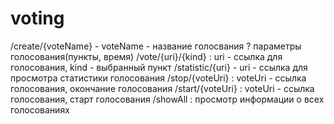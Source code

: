 # voting 
/create/{voteName} - voteName - название голосвания ? параметры голосования(пункты, время)
/vote/{uri}/{kind} : uri - ссылка для голосования, kind - выбранный пункт
/statistic/{uri} - uri - ссылка для просмотра статистики голосования
/stop/{voteUri} : voteUri - ссылка голосования, окончание голосования
/start/{voteUri} : voteUri - ссылка голосования, старт голосования
/showAll : просмотр информации о всех голосованиях
